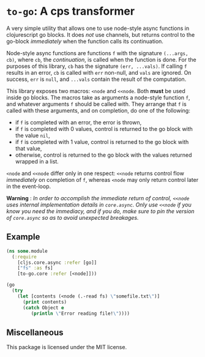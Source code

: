 # `to-go`: A cps transformer

A very simple utility that allows one to use node-style async
functions in clojurescript go blocks. It does *not* use channels, but
returns control to the go-block *immediately* when the function calls
its continuation.

Node-style async functions are functions `f` with the signature
`(...args, cb)`, where `cb`, the *continuation*, is called when the
function is done. For the purposes of this library, `cb` has the
signature `(err, ...vals)`. If calling `f` results in an error, `cb`
is called with `err` non-null, and `vals` are ignored. On success,
`err` is `null`, and `...vals` contain the result of the computation.

This library exposes two macros: `<node` and `<<node`. Both **must**
be used inside go blocks. The macros take as arguments a node-style
function `f`, and whatever arguments `f` should be called with. They
arrange that `f` is called with these arguments, and on completion, do
one of the following:

 - if `f` is completed with an error, the error is thrown,
 - if `f` is completed with 0 values, control is returned to the go
   block with the value `nil`,
 - if `f` is completed with 1 value, control is returned to the go
   block with that value,
 - otherwise, control is returned to the go block with the values
   returned wrapped in a list.

`<node` and `<<node` differ only in one respect: `<<node` returns
control flow *immediately* on completion of `f`, whereas `<node` may
only return control later in the event-loop.

**Warning** : *In order to accomplish the immediate return of control,
`<<node` uses internal implementation details in `core.async`. Only
use `<<node` if you know you need the immediacy, and if you do, make
sure to pin the version of `core.async` so as to avoid unexpected
breakages.*

## Example

```cljs
(ns some.module
  (:require
    [cljs.core.async :refer [go]]
    ["fs" :as fs]
    [to-go.core :refer [<node]]))

(go
  (try
    (let [contents (<node (.-read fs) \"somefile.txt\")]
      (print contents)
      (catch Object e
         (println \"Error reading file!\"))))
```

## Miscellaneous

This package is licensed under the MIT license.
